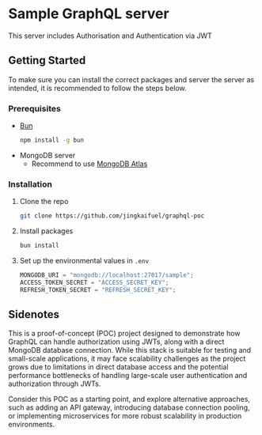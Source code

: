 # Sample GraphQL server

This server includes Authorisation and Authentication via JWT

<!-- GETTING STARTED -->

## Getting Started

To make sure you can install the correct packages and server the server as intended, it is recommended to follow the steps below.

### Prerequisites

- [Bun](https://bun.sh/docs/installation)
  ```sh
  npm install -g bun
  ```
- MongoDB server
  - Recommend to use [MongoDB Atlas](https://cloud.mongodb.com)

### Installation

1. Clone the repo
   ```sh
   git clone https://github.com/jingkaifuel/graphql-poc
   ```
2. Install packages
   ```sh
   bun install
   ```
3. Set up the environmental values in `.env`
   ```js
   MONGODB_URI = "mongodb://localhost:27017/sample";
   ACCESS_TOKEN_SECRET = "ACCESS_SECRET_KEY";
   REFRESH_TOKEN_SECRET = "REFRESH_SECRET_KEY";
   ```

## Sidenotes

This is a proof-of-concept (POC) project designed to demonstrate how GraphQL can handle authorization using JWTs, along with a direct MongoDB database connection. While this stack is suitable for testing and small-scale applications, it may face scalability challenges as the project grows due to limitations in direct database access and the potential performance bottlenecks of handling large-scale user authentication and authorization through JWTs.

Consider this POC as a starting point, and explore alternative approaches, such as adding an API gateway, introducing database connection pooling, or implementing microservices for more robust scalability in production environments.
